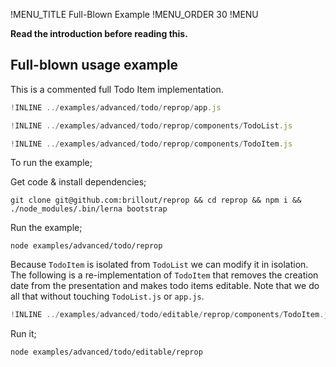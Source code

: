 !MENU_TITLE Full-Blown Example
!MENU_ORDER 30
!MENU

**Read the introduction before reading this.**

## Full-blown usage example

This is a commented full Todo Item implementation.

~~~js
!INLINE ../examples/advanced/todo/reprop/app.js
~~~

~~~js
!INLINE ../examples/advanced/todo/reprop/components/TodoList.js
~~~

~~~js
!INLINE ../examples/advanced/todo/reprop/components/TodoItem.js
~~~

To run the example;

Get code & install dependencies;
~~~shell
git clone git@github.com:brillout/reprop && cd reprop && npm i && ./node_modules/.bin/lerna bootstrap
~~~

Run the example;
~~~shell
node examples/advanced/todo/reprop
~~~

Because `TodoItem` is isolated from `TodoList` we can modify it in isolation.
The following is a re-implementation of `TodoItem`
that removes the creation date from the presentation
and makes todo items editable.
Note that we do all that without touching `TodoList.js` or `app.js`.

~~~js
!INLINE ../examples/advanced/todo/editable/reprop/components/TodoItem.js
~~~

Run it;
~~~shell
node examples/advanced/todo/editable/reprop
~~~

